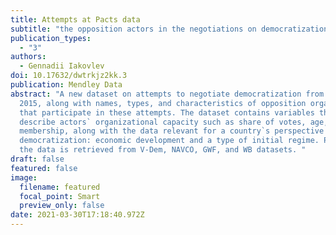 ```yaml
---
title: Attempts at Pacts data
subtitle: "the opposition actors in the negotiations on democratization. "
publication_types:
  - "3"
authors:
  - Gennadii Iakovlev
doi: 10.17632/dwtrkjz2kk.3
publication: Mendley Data
abstract: "A new dataset on attempts to negotiate democratization from 1974 to
  2015, along with names, types, and characteristics of opposition organizations
  that participate in these attempts. The dataset contains variables that
  describe actors` organizational capacity such as share of votes, age,
  membership, along with the data relevant for a country`s perspective for
  democratization: economic development and a type of initial regime. Part of
  the data is retrieved from V-Dem, NAVCO, GWF, and WB datasets. "
draft: false
featured: false
image:
  filename: featured
  focal_point: Smart
  preview_only: false
date: 2021-03-30T17:18:40.972Z
---
```


